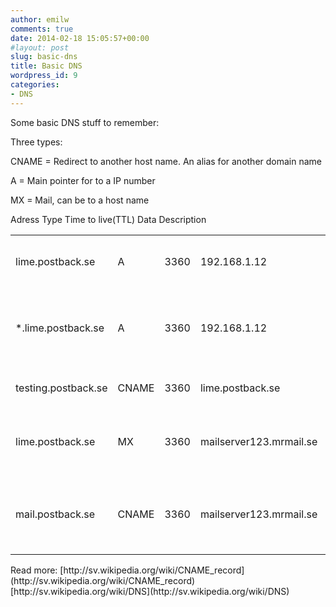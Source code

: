 ```yaml
---
author: emilw
comments: true
date: 2014-02-18 15:05:57+00:00
#layout: post
slug: basic-dns
title: Basic DNS
wordpress_id: 9
categories:
- DNS
---
```


Some basic DNS stuff to remember:

Three types:

CNAME = Redirect to another host name. An alias for another domain name

A = Main pointer for to a IP number

MX = Mail, can be to a host name


<table class="table table-striped" >

<tr >
Adress
Type
Time to live(TTL)
Data
Description
</tr>

<tbody >
<tr >

<td >lime.postback.se
</td>

<td >A
</td>

<td >3360
</td>

<td >192.168.1.12
</td>

<td >Points all traffic to lime.postback.se to the ip adress in the data column
</td>
</tr>
<tr >

<td >*.lime.postback.se
</td>

<td >A
</td>

<td >3360
</td>

<td >192.168.1.12
</td>

<td >Wild card, everything before lime.postback.se is redirected to lime.postback.se. Example. dummy.lime.postback.se
</td>
</tr>
<tr >

<td >testing.postback.se
</td>

<td >CNAME
</td>

<td >3360
</td>

<td >lime.postback.se
</td>

<td >Redirects testing.postback.se to lime.postback.se
</td>
</tr>
<tr >

<td >lime.postback.se
</td>

<td >MX
</td>

<td >3360
</td>

<td >mailserver123.mrmail.se
</td>

<td >Translates lime.postback.se to mailserver123.mrmail.se, this happens at a mail request
</td>
</tr>
<tr >

<td >mail.postback.se
</td>

<td >CNAME
</td>

<td >3360
</td>

<td >mailserver123.mrmail.se
</td>

<td >Handles the commonly used mail.* pattern when specifying the mail server. This redirect to a central SMTP server for instance.
</td>
</tr>
</tbody>
</table>
Read more:
[http://sv.wikipedia.org/wiki/CNAME_record](http://sv.wikipedia.org/wiki/CNAME_record)
[http://sv.wikipedia.org/wiki/DNS](http://sv.wikipedia.org/wiki/DNS)
